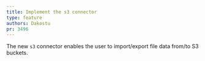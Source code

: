 ```yaml
---
title: Implement the s3 connector
type: feature
authors: Dakostu
pr: 3496
---
```


The new `s3` connector enables the user to import/export file data from/to S3
buckets.
